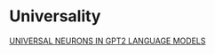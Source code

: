 # Universality

[UNIVERSAL NEURONS IN GPT2 LANGUAGE MODELS](Universality%200a8b2b9a9e0a4ea58d3fdc0f9d1dce88/UNIVERSAL%20NEURONS%20IN%20GPT2%20LANGUAGE%20MODELS%2030f6033e87074dc591890098ddb535c3.md)
